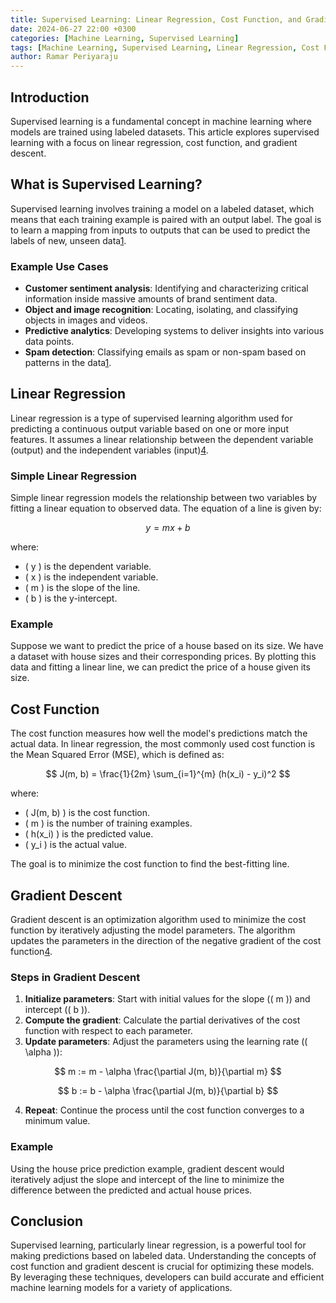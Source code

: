 ```yaml
---
title: Supervised Learning: Linear Regression, Cost Function, and Gradient Descent
date: 2024-06-27 22:00 +0300
categories: [Machine Learning, Supervised Learning]
tags: [Machine Learning, Supervised Learning, Linear Regression, Cost Function, Gradient Descent]
author: Ramar Periyaraju
---
```


## Introduction

Supervised learning is a fundamental concept in machine learning where models are trained using labeled datasets. This article explores supervised learning with a focus on linear regression, cost function, and gradient descent.

## What is Supervised Learning?

Supervised learning involves training a model on a labeled dataset, which means that each training example is paired with an output label. The goal is to learn a mapping from inputs to outputs that can be used to predict the labels of new, unseen data[1][2].

### Example Use Cases

- **Customer sentiment analysis**: Identifying and characterizing critical information inside massive amounts of brand sentiment data.
- **Object and image recognition**: Locating, isolating, and classifying objects in images and videos.
- **Predictive analytics**: Developing systems to deliver insights into various data points.
- **Spam detection**: Classifying emails as spam or non-spam based on patterns in the data[1][2].

## Linear Regression

Linear regression is a type of supervised learning algorithm used for predicting a continuous output variable based on one or more input features. It assumes a linear relationship between the dependent variable (output) and the independent variables (input)[4].

### Simple Linear Regression

Simple linear regression models the relationship between two variables by fitting a linear equation to observed data. The equation of a line is given by:

$$
y = mx + b
$$

where:

- \( y \) is the dependent variable.
- \( x \) is the independent variable.
- \( m \) is the slope of the line.
- \( b \) is the y-intercept.

### Example

Suppose we want to predict the price of a house based on its size. We have a dataset with house sizes and their corresponding prices. By plotting this data and fitting a linear line, we can predict the price of a house given its size.

## Cost Function

The cost function measures how well the model's predictions match the actual data. In linear regression, the most commonly used cost function is the Mean Squared Error (MSE), which is defined as:

$$
J(m, b) = \frac{1}{2m} \sum_{i=1}^{m} (h(x_i) - y_i)^2
$$

where:

- \( J(m, b) \) is the cost function.
- \( m \) is the number of training examples.
- \( h(x_i) \) is the predicted value.
- \( y_i \) is the actual value.

The goal is to minimize the cost function to find the best-fitting line.

## Gradient Descent

Gradient descent is an optimization algorithm used to minimize the cost function by iteratively adjusting the model parameters. The algorithm updates the parameters in the direction of the negative gradient of the cost function[4].

### Steps in Gradient Descent

1. **Initialize parameters**: Start with initial values for the slope (\( m \)) and intercept (\( b \)).
2. **Compute the gradient**: Calculate the partial derivatives of the cost function with respect to each parameter.
3. **Update parameters**: Adjust the parameters using the learning rate (\( \alpha \)):

$$
m := m - \alpha \frac{\partial J(m, b)}{\partial m}
$$

$$
b := b - \alpha \frac{\partial J(m, b)}{\partial b}
$$

4. **Repeat**: Continue the process until the cost function converges to a minimum value.

### Example

Using the house price prediction example, gradient descent would iteratively adjust the slope and intercept of the line to minimize the difference between the predicted and actual house prices.

## Conclusion

Supervised learning, particularly linear regression, is a powerful tool for making predictions based on labeled data. Understanding the concepts of cost function and gradient descent is crucial for optimizing these models. By leveraging these techniques, developers can build accurate and efficient machine learning models for a variety of applications.

[1]: https://www.explorium.ai/blog/machine-learning/supervised-learning/
[2]: https://kili-technology.com/data-labeling/machine-learning
[3]: https://www.javatpoint.com/supervised-machine-learning
[4]: https://www.geeksforgeeks.org/ml-linear-regression/
